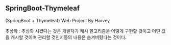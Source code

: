 ## SpringBoot-Thymeleaf
(SpringBoot + Thymeleaf) Web Project By Harvey 
  
추상화 : 추상화 시켰다는 것은 개발자가 캐시 알고리즘을 어떻게 구현할 것이고 어떤 값을 캐시할 것이며 관리할 것인지등의 내용은 숨겨버렸다는 것이다.
